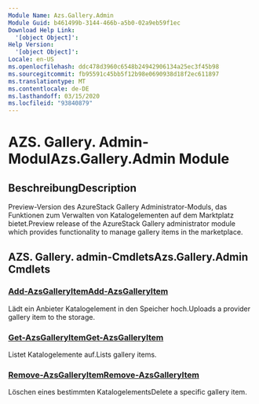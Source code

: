 ```yaml
---
Module Name: Azs.Gallery.Admin
Module Guid: b461499b-3144-466b-a5b0-02a9eb59f1ec
Download Help Link:
  '[object Object]': 
Help Version:
  '[object Object]': 
Locale: en-US
ms.openlocfilehash: ddc478d3960c6548b24942906134a25ec3f45b98
ms.sourcegitcommit: fb95591c45bb5f12b98e0690938d18f2ec611897
ms.translationtype: MT
ms.contentlocale: de-DE
ms.lasthandoff: 03/15/2020
ms.locfileid: "93840879"
---
```

# <span data-ttu-id="804e2-101">AZS. Gallery. Admin-Modul</span><span class="sxs-lookup"><span data-stu-id="804e2-101">Azs.Gallery.Admin Module</span></span>
## <span data-ttu-id="804e2-102">Beschreibung</span><span class="sxs-lookup"><span data-stu-id="804e2-102">Description</span></span>
<span data-ttu-id="804e2-103">Preview-Version des AzureStack Gallery Administrator-Moduls, das Funktionen zum Verwalten von Katalogelementen auf dem Marktplatz bietet.</span><span class="sxs-lookup"><span data-stu-id="804e2-103">Preview release of the AzureStack Gallery administrator module which provides functionality to manage gallery items in the marketplace.</span></span>

## <span data-ttu-id="804e2-104">AZS. Gallery. admin-Cmdlets</span><span class="sxs-lookup"><span data-stu-id="804e2-104">Azs.Gallery.Admin Cmdlets</span></span>
### [<span data-ttu-id="804e2-105">Add-AzsGalleryItem</span><span class="sxs-lookup"><span data-stu-id="804e2-105">Add-AzsGalleryItem</span></span>](Add-AzsGalleryItem.md)
<span data-ttu-id="804e2-106">Lädt ein Anbieter Katalogelement in den Speicher hoch.</span><span class="sxs-lookup"><span data-stu-id="804e2-106">Uploads a provider gallery item to the storage.</span></span>

### [<span data-ttu-id="804e2-107">Get-AzsGalleryItem</span><span class="sxs-lookup"><span data-stu-id="804e2-107">Get-AzsGalleryItem</span></span>](Get-AzsGalleryItem.md)
<span data-ttu-id="804e2-108">Listet Katalogelemente auf.</span><span class="sxs-lookup"><span data-stu-id="804e2-108">Lists gallery items.</span></span>

### [<span data-ttu-id="804e2-109">Remove-AzsGalleryItem</span><span class="sxs-lookup"><span data-stu-id="804e2-109">Remove-AzsGalleryItem</span></span>](Remove-AzsGalleryItem.md)
<span data-ttu-id="804e2-110">Löschen eines bestimmten Katalogelements</span><span class="sxs-lookup"><span data-stu-id="804e2-110">Delete a specific gallery item.</span></span>


